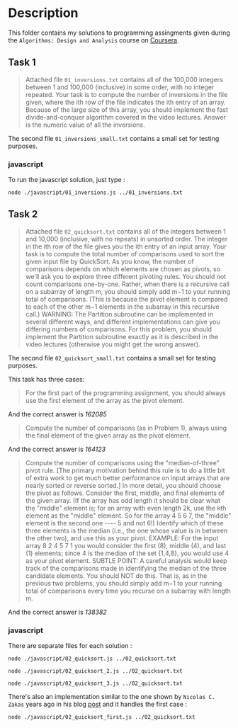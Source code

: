 # Description

This folder contains my solutions to programming assingments given during the `Algorithms: Design and Analysis` course on [Coursera](https://www.coursera.org/learn/algorithm-design-analysis).

## Task 1

> Attached file `01_inversions.txt` contains all of the 100,000 integers between 1 and 100,000 (inclusive) in some order, with no integer repeated.
> Your task is to compute the number of inversions in the file given, where the ith row of the file indicates the ith entry of an array.
> Because of the large size of this array, you should implement the fast divide-and-conquer algorithm covered in the video lectures. Answer is the numeric value of all the inversions.

The second file `01_inversions_small.txt` contains a small set for testing purposes.

### javascript

To run the javascript solution, just type :

`node ./javascript/01_inversions.js ../01_inversions.txt`


## Task 2

> Attached file `02_quicksort.txt` contains all of the integers between 1 and 10,000 (inclusive, with no repeats) in unsorted order. The integer in the ith row of the file gives you the ith entry of an input array.
> Your task is to compute the total number of comparisons used to sort the given input file by QuickSort. As you know, the number of comparisons depends on which elements are chosen as pivots, so we'll ask you to explore three different pivoting rules.
> You should not count comparisons one-by-one. Rather, when there is a recursive call on a subarray of length m, you should simply add m−1 to your running total of comparisons. (This is because the pivot element is compared to each of the other m−1 elements in the subarray in this recursive call.)
> WARNING: The Partition subroutine can be implemented in several different ways, and different implementations can give you differing numbers of comparisons. For this problem, you should implement the Partition subroutine exactly as it is described in the video lectures (otherwise you might get the wrong answer).

The second file `02_quicksort_small.txt` contains a small set for testing purposes.

This task has three cases:

> For the first part of the programming assignment, you should always use the first element of the array as the pivot element.

And the correct answer is *162085*

> Compute the number of comparisons (as in Problem 1), always using the final element of the given array as the pivot element.

And the correct answer is *164123*

> Compute the number of comparisons using the "median-of-three" pivot rule. [The primary motivation behind this rule is to do a little bit of extra work to get much better performance on input arrays that are nearly sorted or reverse sorted.] 
> In more detail, you should choose the pivot as follows. Consider the first, middle, and final elements of the given array. (If the array has odd length it should be clear what the "middle" element is; for an array with even length 2k, use the kth element as the "middle" element. So for the array 4 5 6 7, the "middle" element is the second one ---- 5 and not 6!) 
> Identify which of these three elements is the median (i.e., the one whose value is in between the other two), and use this as your pivot.
> EXAMPLE: For the input array 8 2 4 5 7 1 you would consider the first (8), middle (4), and last (1) elements; since 4 is the median of the set {1,4,8}, you would use 4 as your pivot element.
> SUBTLE POINT: A careful analysis would keep track of the comparisons made in identifying the median of the three candidate elements. You should NOT do this. That is, as in the previous two problems, you should simply add m−1 to your running total of comparisons every time you recurse on a subarray with length m.

And the correct answer is *138382*

### javascript

There are separate files for each solution :

`node ./javascript/02_quicksort.js ../02_quicksort.txt`

`node ./javascript/02_quicksort_2.js ../02_quicksort.txt`

`node ./javascript/02_quicksort_3.js ../02_quicksort.txt`

There's also an implementation similar to the one shown by `Nicolas C. Zakas` years ago in his blog [post](https://www.nczonline.net/blog/2012/11/27/computer-science-in-javascript-quicksort/) and it handles the first case :

`node ./javascript/02_quicksort_first.js ../02_quicksort.txt`
